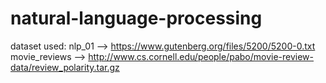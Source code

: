 # natural-language-processing

dataset used:
nlp_01 --> https://www.gutenberg.org/files/5200/5200-0.txt
movie_reviews --> http://www.cs.cornell.edu/people/pabo/movie-review-data/review_polarity.tar.gz
